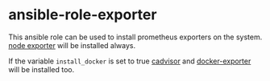 # ansible-role-exporter

This ansible role can be used to install prometheus exporters on the system.  
[node exporter](https://github.com/prometheus/node_exporter) will be installed always.

If the variable `install_docker` is set to true [cadvisor](https://github.com/google/cadvisor) and [docker-exporter](./files/docker_status_exporter_src/) will be installed too.
